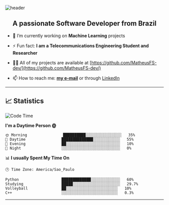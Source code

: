 
![header](https://capsule-render.vercel.app/api?height=190&type=waving&color=6272a4&section=header&text=Hi%20👋,%20I'm%20Matheus%20Ferreira%20Silva&fontColor=f8f8f2&fontSize=40)

<h2 align="center">A passionate Software Developer from Brazil</h2>

- 🔭 I’m currently working on **Machine Learning** projects

- ⚡ Fun fact: **I am a Telecommunications Engineering Student and Researcher**

- 👨‍💻 All of my projects are available at [https://github.com/MatheusFS-dev/](https://github.com/MatheusFS-dev/)

- 📫 How to reach me: **[my e-mail](mailto:matheusferreiravga@gmail.com?subject=Hello%20from%20GitHub!)** or through [LinkedIn](https://www.linkedin.com/in/matheus-ferreira-silva/)

---

## 📈 Statistics

![Code Time](http://img.shields.io/badge/Code%20Time-I%20don't%20even%20know%20anymore-blue)

**I'm a Daytime Person 🌞**

```text
🌞 Morning                ██████████░░░░░░░░░░░░░░░░   35%
🌆 Daytime                ██████████████░░░░░░░░░░░░   55%
🌃 Evening                ██░░░░░░░░░░░░░░░░░░░░░░░░   10%
🌙 Night                  ░░░░░░░░░░░░░░░░░░░░░░░░░░   0%
```

📊 **I usually Spent My Time On**

```text
🕑 Time Zone: America/Sao_Paulo
```

```text
Python                   █████████████░░░░░░░░░░░░░   60%
Studying                 █████░░░░░░░░░░░░░░░░░░░░░   29.7%
Volleyball               ██░░░░░░░░░░░░░░░░░░░░░░░   10%
C++                      ░░░░░░░░░░░░░░░░░░░░░░░░░   0.3%
```

---
